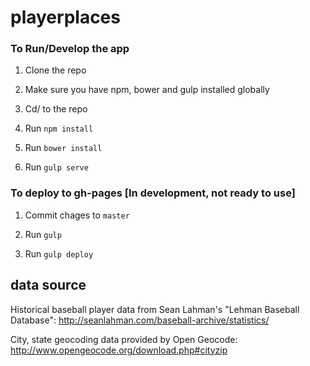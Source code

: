 # playerplaces

### To Run/Develop the app

1. Clone the repo

2. Make sure you have npm, bower and gulp installed globally

3. Cd/ to the repo

4. Run `npm install`

5. Run `bower install`

5. Run `gulp serve`

### To deploy to gh-pages  [In development, not ready to use]

1. Commit chages to `master`

2. Run `gulp`

3. Run `gulp deploy`



## data source

Historical baseball player data from Sean Lahman's "Lehman Baseball Database": http://seanlahman.com/baseball-archive/statistics/

City, state geocoding data provided by Open Geocode: http://www.opengeocode.org/download.php#cityzip
